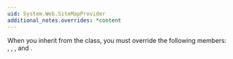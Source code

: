 ```yaml
---
uid: System.Web.SiteMapProvider
additional_notes.overrides: *content
---
```


<p>When you inherit from the <xref href="System.Web.SiteMapProvider"></xref> class, you must override the following members: <xref href="System.Web.SiteMapProvider.GetRootNodeCore"></xref>, <xref href="System.Web.SiteMapProvider.FindSiteMapNode(System.String)"></xref>, <xref href="System.Web.SiteMapProvider.GetChildNodes(System.Web.SiteMapNode)"></xref>, and <xref href="System.Web.SiteMapProvider.GetParentNode(System.Web.SiteMapNode)"></xref>.</p>


